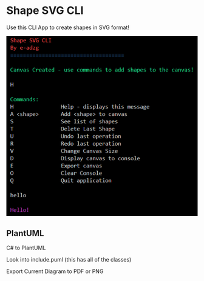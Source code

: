 # Shape SVG CLI

Use this CLI App to create shapes in SVG format!

[![Alt text](readMePicturepng.png)](https://www.youtube.com/watch?v=1qEBJnzuLiA&ab_channel=BingeSociety)

## PlantUML

C# to PlantUML

Look into include.puml (this has all of the classes)

Export Current Diagram to PDF or PNG
